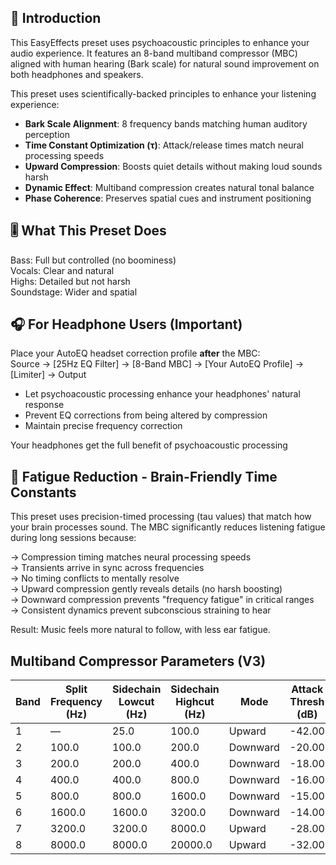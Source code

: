 ## 🌟 Introduction
This EasyEffects preset uses psychoacoustic principles to enhance your audio experience. It features an 8-band multiband compressor (MBC) aligned with human hearing (Bark scale) for natural sound improvement on both headphones and speakers.

This preset uses scientifically-backed principles to enhance your listening experience:  

- **Bark Scale Alignment**: 8 frequency bands matching human auditory perception  
- **Time Constant Optimization (τ)**: Attack/release times match neural processing speeds  
- **Upward Compression**: Boosts quiet details without making loud sounds harsh  
- **Dynamic Effect**: Multiband compression creates natural tonal balance  
- **Phase Coherence**: Preserves spatial cues and instrument positioning  

## 🎚️ What This Preset Does
Bass: Full but controlled (no boominess)<br>
Vocals: Clear and natural<br>
Highs: Detailed but not harsh<br>
Soundstage: Wider and spatial

## 🎧 For Headphone Users (Important)
Place your AutoEQ headset correction profile **after** the MBC:<br>
Source → [25Hz EQ Filter] → [8-Band MBC] → [Your AutoEQ Profile] → [Limiter] → Output

- Let psychoacoustic processing enhance your headphones' natural response  
- Prevent EQ corrections from being altered by compression  
- Maintain precise frequency correction  

Your headphones get the full benefit of psychoacoustic processing

## 🧠 Fatigue Reduction - Brain-Friendly Time Constants
This preset uses precision-timed processing (tau values) that match how your brain processes sound.
The MBC significantly reduces listening fatigue during long sessions because:

→ Compression timing matches neural processing speeds<br>
→ Transients arrive in sync across frequencies<br>
→ No timing conflicts to mentally resolve<br>
→ Upward compression gently reveals details (no harsh boosting)<br>
→ Downward compression prevents "frequency fatigue" in critical ranges<br>
→ Consistent dynamics prevent subconscious straining to hear<br>

Result: Music feels more natural to follow, with less ear fatigue.


## Multiband Compressor Parameters (V3)

| Band | Split Frequency (Hz) | Sidechain Lowcut (Hz) | Sidechain Highcut (Hz) | Mode     | Attack Thresh (dB) | Attack Time (ms) | Release Time (ms) | Ratio | Knee (dB) |
| ---- | -------------------- | --------------------- | ---------------------- | -------- | ------------------ | ---------------- | ----------------- | ----- | --------- |
| 1    | —                    | 25.0                  | 100.0                  | Upward   | -42.00             | 100.0            | 400.0             | 1.12  | 0.0       |
| 2    | 100.0                | 100.0                 | 200.0                  | Downward | -20.00             | 60.0             | 180.0             | 1.85  | -12.0     |
| 3    | 200.0                | 200.0                 | 400.0                  | Downward | -18.00             | 40.0             | 160.0             | 1.65  | -8.0      |
| 4    | 400.0                | 400.0                 | 800.0                  | Downward | -16.00             | 30.0             | 140.0             | 1.55  | -6.0      |
| 5    | 800.0                | 800.0                 | 1600.0                 | Downward | -15.00             | 25.0             | 120.0             | 1.45  | -4.0      |
| 6    | 1600.0               | 1600.0                | 3200.0                 | Downward | -14.00             | 20.0             | 100.0             | 1.35  | -3.0      |
| 7    | 3200.0               | 3200.0                | 8000.0                 | Upward   | -28.00             | 10.0             | 80.0              | 1.06  | -4.0      |
| 8    | 8000.0               | 8000.0                | 20000.0                | Upward   | -32.00             | 5.0              | 60.0              | 1.04  | 0.0       |
